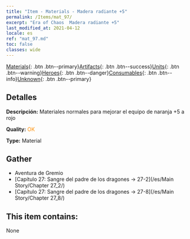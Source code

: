 ```yaml
---
title: "Item - Materials - Madera radiante +5"
permalink: /Items/mat_97/
excerpt: "Era of Chaos  Madera radiante +5"
last_modified_at: 2021-04-12
locale: es
ref: "mat_97.md"
toc: false
classes: wide
---
```

 [Materials](/es/Items/){: .btn .btn--primary}[Artifacts](/es/Items/Artifacts/){: .btn .btn--success}[Units](/es/Items/Units/){: .btn .btn--warning}[Heroes](/es/Items/Heroes/){: .btn .btn--danger}[Consumables](/es/Items/Consumables/){: .btn .btn--info}[Unknown](/es/Items/Unknown/){: .btn .btn--primary}

## Detalles
 **Descripción:** Materiales normales para mejorar el equipo de naranja +5 a rojo

 **Quality:** <span style="color: #FF8C00">OK</span>

 **Type:** Material

## Gather

*    Aventura de Gremio 
*    [Capítulo 27: Sangre del padre de los dragones -> 27-2](/es/Main Story/Chapter 27_2/) 
*    [Capítulo 27: Sangre del padre de los dragones -> 27-8](/es/Main Story/Chapter 27_8/) 

## This item contains:

  None

